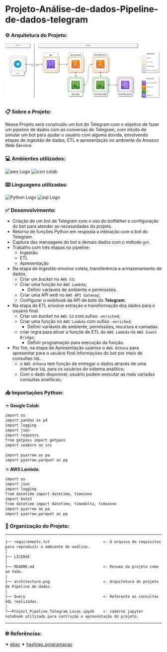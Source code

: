 # Projeto-Análise-de-dados-Pipeline-de-dados-telegram

### ⚙️ Arquitetura do Projeto:
<img src="architecture.png" alt="arquitetura">

### 📋 Sobre o Projeto:
Nesse Projeto será construído um bot do Telegram com o objetivo de fazer um pipeline de dados com as conversas do Telegram, com intuito de simular um bot para ajudar o usuário com alguma dúvida, envolvendo etapas de ingestão de dados, ETL e apresentação no ambiente da Amazon Web Service.


### 💻 Ambientes utilizados:
<div>
 <img src="https://img.shields.io/badge/Amazon_AWS-FF9900?style=for-the-badge&logo=amazonaws&logoColor=white" alt="aws Logo">
 <img src="https://img.shields.io/badge/Colab-F9AB00?style=for-the-badge&logo=googlecolab&color=525252" alt="icon colab">
</div>

### ⌨️ Linguagens utilizadas:
<div>
  <img src="https://cdn-icons-png.flaticon.com/128/5968/5968350.png" alt="Python Logo"  width="40px">
  <img src="https://cdn-icons-png.flaticon.com/128/9544/9544010.png" alt="sql Logo"  width="40px">
</div>


### ✅ Desenvolvimento:

* Criação de um bot de Telegram com o uso do botfather e configuração do bot para atender as necessidades do projeto.
* Retorno de funções Python em resposta a interação com o bot do Telegram.
* Captura das mensagens do bot e demais dados com o método `get`.
* Trabalho com três etapas no pipeline:
   * Ingestão
   * ETL
   * Apresentação
* Na etapa de Ingestão envolve coleta, transferência e armazenamento de dados.
   - Criar um *bucket* no `AWS S3`;
   - Criar uma função no `AWS Lambda`;
        - Definir variáveis de ambiente e permissões.
   - Criar uma API *web* no `AWS API Gateway`;
   - Configurar o *webhook* da API de *bots* do **Telegram**.
* Na etapa de ETL envolve extração e transformação dos dados para o usuário final.
   - Criar um *bucket* no `AWS S3` com sufixo `-enriched`;
   - Criar uma função no `AWS Lambda` com sufixo `-enriched`;
        - Definir variáveis de ambiente, permissões, recursos e camadas.
   - criar regra para ativar a funçõe de ETL do `AWS Lambda` no `AWS Event Bridge`;
        - Definir programação para execução da função.
* Por fim, na etapa de Apresentação usamos o `AWS Athena` para apresentar para o usuário final informações do bot por meio de consultas `SQL`.
   -  o `AWS Athena` tem função de entregar o dados através de uma interface `SQL` para os usuários do sistema analítico;
   -  Com o dado disponível, usuário podem executar as mais variadas consultas analíticas;

  
### 📥 Importações Python:

➮ **Google Colab**:

```
import os
import pandas as pd
import logging
import json
import requests
from getpass import getpass
import seaborn as sns

import pyarrow as pa
import pyarrow.parquet as pq

```
➮ **AWS Lambda**:

```
import os
import json
import logging
from datetime import datetime, timezone
import boto3
from datetime import datetime, timedelta, timezone
import pyarrow as pa
import pyarrow.parquet as pq

```
### 📎 Organização do Projeto:
------------


    ├── requirements.txt                        <- O arquivo de requisitos para reproduzir o ambiente de análise.
    │
    ├── LICENSE
    │
    ├── README.md                               <- Resumo do projeto como um todo.
    │
    ├── architecture.png                        <- Arquitetura do projeto de Pipeline de dados.  
    │
    ├── Query                                   <- Referente as consultas SQL realizadas.
    │
    └──Project_Pipeline_Telegram_Lucas.ipynb    <- caderno jupyter notebook utilizado para contrução e apresentação do projeto.
    

--------
### 🌐 Referências:

✦ [ebac](https://ebaconline.com.br/)  ✦ [hashtag_programacao]((https://github.com/andre-marcos-perez/data-pipeline-demo))

